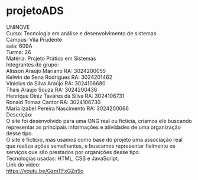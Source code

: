 # projetoADS </br>
UNINOVE </br>
Curso: Tecnologia em análise e desenvolvimento de sistemas. </br>
Campus: Vila Prudente </br>
sala: 609A </br>
Turma: 26 </br>
Matéria: Projeto Prático em Sistemas </br>
Integrantes do grupo: </br>
Alisson Araújo Mariano RA: 3024200055 </br>
Kelwin de Sena Rodrigues RA: 3024201462 </br>
Vinicius da Silva Araújo RA: 3024106680 </br>
Thais Araujo Souza RA: 3024200436 </br>
Henrique Diniz Tavares da Silva RA: 3024106731 </br>
Ronald Tomaz Cantor RA: 3024106730 </br>
Maria Izabel Pereira Nascimento RA: 3024200066 </br>
Descrição: </br>
O site foi desenvolvido para uma ONG real ou fictícia, criamos ele buscando representar as principais informações e atividades de uma organização desse tipo. </br>
O site é fictício, mas usamos como base do projeto uma associação real que realiza ações semelhantes, e buscamos representar fielmente os serviços que são prestados por organições desse tipo. </br>
Tecnologias usadas: HTML, CSS e JavaScript. </br>
Link do vídeo: </br>
https://youtu.be/GzmTFxGZn5o </br>

